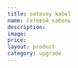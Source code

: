 ```yaml
---
title: setevoy kabel
name: Сетевой кабель
description:
image:
price:
layout: product
category: upgrade
---
```

